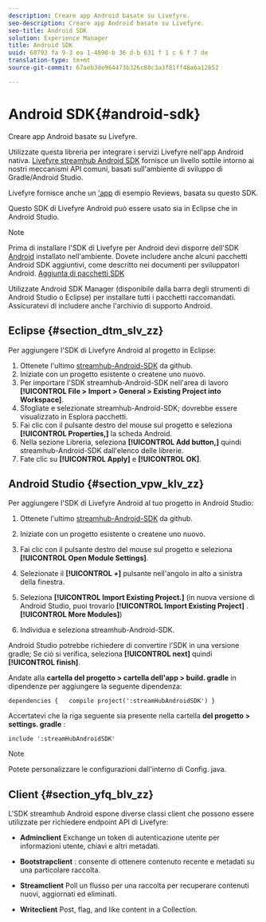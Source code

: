 ```yaml
---
description: Creare app Android basate su Livefyre.
seo-description: Creare app Android basate su Livefyre.
seo-title: Android SDK
solution: Experience Manager
title: Android SDK
uuid: 68793 fa 9-3 ea 1-4890-b 36 d-b 631 f 1 c 6 f 7 de
translation-type: tm+mt
source-git-commit: 67aeb3de964473b326c88c3a3f81ff48a6a12652

---
```



# Android SDK{#android-sdk}

Creare app Android basate su Livefyre.

Utilizzate questa libreria per integrare i servizi Livefyre nell&#39;app Android nativa. [Livefyre streamhub Android SDK](https://github.com/Livefyre/StreamHub-Android-SDK) fornisce un livello sottile intorno ai nostri meccanismi API comuni, basati sull&#39;ambiente di sviluppo di Gradle/Android Studio.

Livefyre fornisce anche un [&#39;app](https://github.com/Livefyre/StreamHub-iOS-Reviews-App) di esempio Reviews, basata su questo SDK.

Questo SDK di Livefyre Android può essere usato sia in Eclipse che in Android Studio.

>[!NOTE]
>
>Prima di installare l&#39;SDK di Livefyre per Android devi disporre dell&#39;SDK [Android](https://developer.android.com/sdk/index.html) installato nell&#39;ambiente. Dovete includere anche alcuni pacchetti Android SDK aggiuntivi, come descritto nei documenti per sviluppatori Android.
>[Aggiunta di pacchetti SDK](https://developer.android.com/sdk/installing/adding-packages.html)

Utilizzate Android SDK Manager (disponibile dalla barra degli strumenti di Android Studio o Eclipse) per installare tutti i pacchetti raccomandati. Assicuratevi di includere anche l&#39;archivio di supporto Android.

## Eclipse {#section_dtm_slv_zz}

Per aggiungere l&#39;SDK di Livefyre Android al progetto in Eclipse:

1. Ottenete l&#39;ultimo [streamhub-Android-SDK](https://github.com/Livefyre/StreamHub-Android-SDK) da github.
1. Iniziate con un progetto esistente o createne uno nuovo.
1. Per importare l&#39;SDK streamhub-Android-SDK nell&#39;area di lavoro **[!UICONTROL File > Import > General > Existing Project into Workspace]**.
1. Sfogliate e selezionate streamhub-Android-SDK; dovrebbe essere visualizzato in Esplora pacchetti.
1. Fai clic con il pulsante destro del mouse sul progetto e seleziona **[!UICONTROL Properties,]** la scheda Android.
1. Nella sezione Libreria, seleziona **[!UICONTROL Add button,]** quindi streamhub-Android-SDK dall&#39;elenco delle librerie.
1. Fate clic su **[!UICONTROL Apply]** e **[!UICONTROL OK]**.

## Android Studio {#section_vpw_klv_zz}

Per aggiungere l&#39;SDK di Livefyre Android al tuo progetto in Android Studio:

1. Ottenete l&#39;ultimo [streamhub-Android-SDK](https://github.com/Livefyre/StreamHub-Android-SDK) da github.
1. Iniziate con un progetto esistente o createne uno nuovo.
1. Fai clic con il pulsante destro del mouse sul progetto e seleziona **[!UICONTROL Open Module Settings]**.
1. Selezionate il **[!UICONTROL +]** pulsante nell&#39;angolo in alto a sinistra della finestra.
1. Seleziona **[!UICONTROL Import Existing Project.]** (in nuova versione di Android Studio, puoi trovarlo **[!UICONTROL Import Existing Project]** . **[!UICONTROL More Modules]**)

1. Individua e seleziona streamhub-Android-SDK.

Android Studio potrebbe richiedere di convertire l&#39;SDK in una versione gradle; Se ciò si verifica, seleziona **[!UICONTROL next]** quindi **[!UICONTROL finish]**.

Andate alla **cartella del progetto &gt; cartella dell&#39;app &gt; build. gradle** in dipendenze per aggiungere la seguente dipendenza:

```
dependencies {   compile project(':streamHubAndroidSDK') } 
```

Accertatevi che la riga seguente sia presente nella cartella **del progetto &gt; settings. gradle** :

```
include ':streamHubAndroidSDK' 
```

>[!NOTE]
>
>Potete personalizzare le configurazioni dall&#39;interno di Config. java.

## Client {#section_yfq_blv_zz}

L&#39;SDK streamhub Android espone diverse classi client che possono essere utilizzate per richiedere endpoint API di Livefyre:

* **Adminclient** Exchange un token di autenticazione utente per informazioni utente, chiavi e altri metadati.

* **Bootstrapclient** : consente di ottenere contenuto recente e metadati su una particolare raccolta.

* **Streamclient** Poll un flusso per una raccolta per recuperare contenuti nuovi, aggiornati ed eliminati.

* **Writeclient** Post, flag, and like content in a Collection.


